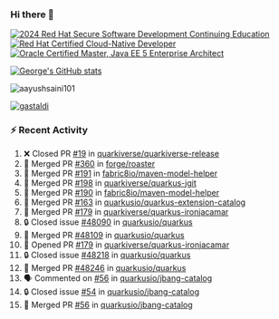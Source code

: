 ### Hi there 👋

<!--START_SECTION:badges-->
[![2024 Red Hat Secure Software Development Continuing Education](https://images.credly.com/size/110x110/images/36a76b78-c5bf-45cf-ac2c-48c3825260c7/blob)](http://www.credly.com/badges/c86e9a17-d2c3-4554-b890-7d0521710eb6 "2024 Red Hat Secure Software Development Continuing Education")
[![Red Hat Certified Cloud-Native Developer](https://images.credly.com/size/110x110/images/12ef4e4e-3d8d-4caf-9ab1-858c5bcb9619/image.png)](http://www.credly.com/badges/b6402e31-0894-48e6-b488-e2e551dcc809 "Red Hat Certified Cloud-Native Developer")
[![Oracle Certified Master, Java EE 5 Enterprise Architect](https://images.credly.com/size/110x110/images/1fa3549c-674c-4779-b3d6-d7d64eac2c23/Oracle-Certification-badge_OC-Master.png)](http://www.credly.com/badges/2565574e-b81d-410e-ab7d-24666ddcbe00 "Oracle Certified Master, Java EE 5 Enterprise Architect")
<!--END_SECTION:badges-->

[![George's GitHub stats](https://github-readme-stats.vercel.app/api?username=gastaldi&show=reviews,prs_merged&hide=contribs,prs&theme=transparent&show_icons=true)](https://github.com/anuraghazra/github-readme-stats)

<p align="left"> <img src="https://komarev.com/ghpvc/?username=gastaldi&label=Profile%20views&color=0e75b6&style=for-the-badge" alt="aayushsaini101" /> </p>

<p align="left"> <a href="https://github.com/ryo-ma/github-profile-trophy"><img src="https://github-profile-trophy.vercel.app/?username=gastaldi" alt="gastaldi" /></a> </p>

### :zap: Recent Activity

<!--START_SECTION:activity-->
1. ❌ Closed PR [#19](https://github.com/quarkiverse/quarkiverse-release/pull/19) in [quarkiverse/quarkiverse-release](https://github.com/quarkiverse/quarkiverse-release)
2. 🎉 Merged PR [#360](https://github.com/forge/roaster/pull/360) in [forge/roaster](https://github.com/forge/roaster)
3. 🎉 Merged PR [#191](https://github.com/fabric8io/maven-model-helper/pull/191) in [fabric8io/maven-model-helper](https://github.com/fabric8io/maven-model-helper)
4. 🎉 Merged PR [#198](https://github.com/quarkiverse/quarkus-jgit/pull/198) in [quarkiverse/quarkus-jgit](https://github.com/quarkiverse/quarkus-jgit)
5. 🎉 Merged PR [#190](https://github.com/fabric8io/maven-model-helper/pull/190) in [fabric8io/maven-model-helper](https://github.com/fabric8io/maven-model-helper)
6. 🎉 Merged PR [#163](https://github.com/quarkusio/quarkus-extension-catalog/pull/163) in [quarkusio/quarkus-extension-catalog](https://github.com/quarkusio/quarkus-extension-catalog)
7. 🎉 Merged PR [#179](https://github.com/quarkiverse/quarkus-ironjacamar/pull/179) in [quarkiverse/quarkus-ironjacamar](https://github.com/quarkiverse/quarkus-ironjacamar)
8. 🔒 Closed issue [#48090](https://github.com/quarkusio/quarkus/issues/48090) in [quarkusio/quarkus](https://github.com/quarkusio/quarkus)
9. 🎉 Merged PR [#48109](https://github.com/quarkusio/quarkus/pull/48109) in [quarkusio/quarkus](https://github.com/quarkusio/quarkus)
10. 💪 Opened PR [#179](https://github.com/quarkiverse/quarkus-ironjacamar/pull/179) in [quarkiverse/quarkus-ironjacamar](https://github.com/quarkiverse/quarkus-ironjacamar)
11. 🔒 Closed issue [#48218](https://github.com/quarkusio/quarkus/issues/48218) in [quarkusio/quarkus](https://github.com/quarkusio/quarkus)
12. 🎉 Merged PR [#48246](https://github.com/quarkusio/quarkus/pull/48246) in [quarkusio/quarkus](https://github.com/quarkusio/quarkus)
13. 🗣 Commented on [#56](https://github.com/quarkusio/jbang-catalog/pull/56#issuecomment-2940518365) in [quarkusio/jbang-catalog](https://github.com/quarkusio/jbang-catalog)
14. 🔒 Closed issue [#54](https://github.com/quarkusio/jbang-catalog/issues/54) in [quarkusio/jbang-catalog](https://github.com/quarkusio/jbang-catalog)
15. 🎉 Merged PR [#56](https://github.com/quarkusio/jbang-catalog/pull/56) in [quarkusio/jbang-catalog](https://github.com/quarkusio/jbang-catalog)
<!--END_SECTION:activity-->
